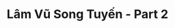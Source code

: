 ---
layout: album
resource: instagram
title: "Lâm Vũ Song Tuyến - Part 2"
description: "Instagram album of Lâm Vũ Song Tuyến, part 2.</br> Username: _beeemm_"
active: gallery
album-title: "Lâm Vũ Song Tuyến"
images:
  - image_path: beeemm_/2/20231124_173751_403805682_1348833199112431_8593621213905350936_n.jpg
  - image_path: beeemm_/2/20231124_173751_403866564_705299678203652_4246730271279997938_n.jpg
  - image_path: beeemm_/2/20231124_173751_403876892_836051368260542_1134012732643269813_n.jpg
  - image_path: beeemm_/2/20231124_173751_403881227_378117517971935_4702349503691556054_n.jpg
  - image_path: beeemm_/2/20231124_173751_403932281_2470771703114290_6958176867003695195_n.jpg
  - image_path: beeemm_/2/20231124_173751_404333416_880020807043774_8504733778871013867_n.jpg
  - image_path: beeemm_/2/20231124_173751_404639977_302815652723552_7611051108218442086_n.jpg
  - image_path: beeemm_/2/20231124_173751_404895866_1416353259235499_6737584116265546845_n.jpg
  - image_path: beeemm_/2/20240402_183916_435274922_1150824869563753_3686105726321237518_n.jpg
  - image_path: beeemm_/2/20240402_183916_435282063_954473759127059_4152419202616530676_n.jpg
  - image_path: beeemm_/2/20240402_183916_435299766_811673614108446_8922547102030143058_n.jpg
  - image_path: beeemm_/2/20240402_183916_435304745_3589684787961037_1945337362330043824_n.jpg
  - image_path: beeemm_/2/20250226_170718_481508878_18491579944002844_5444309167929541368_n.jpg
  - image_path: beeemm_/2/20250226_170718_481555774_18491579935002844_563286675077076966_n.jpg
  - image_path: beeemm_/2/20250226_170718_481855704_18491579917002844_4359470948340274625_n.jpg
  - image_path: beeemm_/2/20250226_170718_481901631_18491579953002844_7025523311753120829_n.jpg
  - image_path: beeemm_/2/20250226_170718_482052141_18491579926002844_6666494231860078413_n.jpg
---